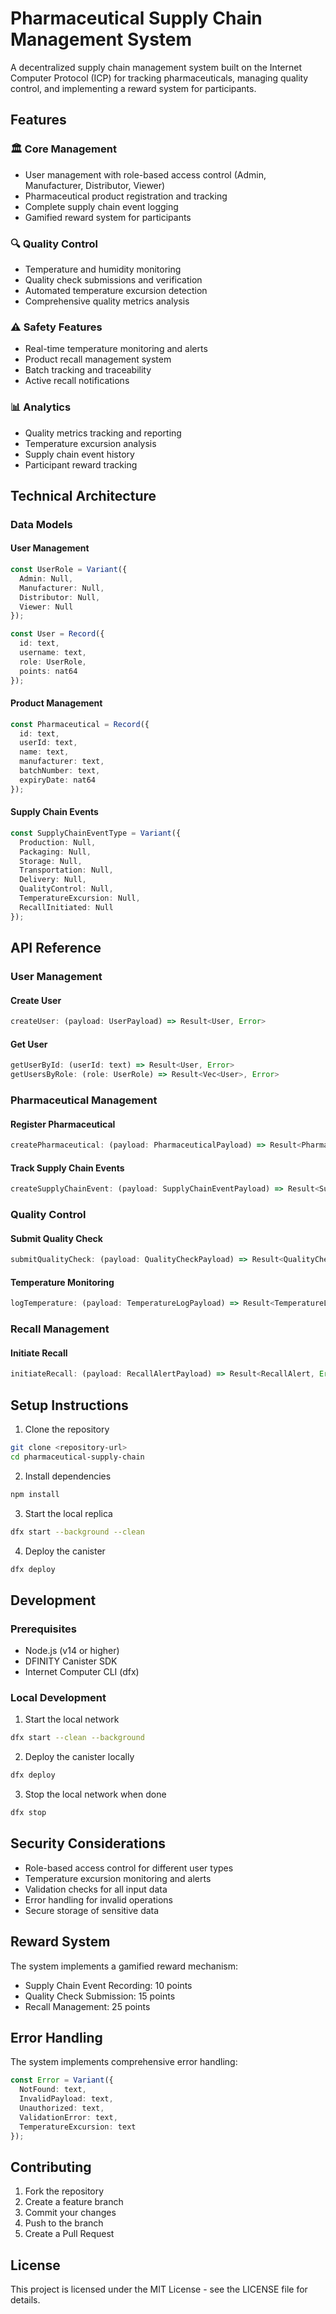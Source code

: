 # Pharmaceutical Supply Chain Management System

A decentralized supply chain management system built on the Internet Computer Protocol (ICP) for tracking pharmaceuticals, managing quality control, and implementing a reward system for participants.

## Features

### 🏛 Core Management
- User management with role-based access control (Admin, Manufacturer, Distributor, Viewer)
- Pharmaceutical product registration and tracking
- Complete supply chain event logging
- Gamified reward system for participants

### 🔍 Quality Control
- Temperature and humidity monitoring
- Quality check submissions and verification
- Automated temperature excursion detection
- Comprehensive quality metrics analysis

### ⚠️ Safety Features
- Real-time temperature monitoring and alerts
- Product recall management system
- Batch tracking and traceability
- Active recall notifications

### 📊 Analytics
- Quality metrics tracking and reporting
- Temperature excursion analysis
- Supply chain event history
- Participant reward tracking

## Technical Architecture

### Data Models

#### User Management
```typescript
const UserRole = Variant({
  Admin: Null,
  Manufacturer: Null,
  Distributor: Null,
  Viewer: Null
});

const User = Record({
  id: text,
  username: text,
  role: UserRole,
  points: nat64
});
```

#### Product Management
```typescript
const Pharmaceutical = Record({
  id: text,
  userId: text,
  name: text,
  manufacturer: text,
  batchNumber: text,
  expiryDate: nat64
});
```

#### Supply Chain Events
```typescript
const SupplyChainEventType = Variant({
  Production: Null,
  Packaging: Null,
  Storage: Null,
  Transportation: Null,
  Delivery: Null,
  QualityControl: Null,
  TemperatureExcursion: Null,
  RecallInitiated: Null
});
```

## API Reference

### User Management

#### Create User
```typescript
createUser: (payload: UserPayload) => Result<User, Error>
```

#### Get User
```typescript
getUserById: (userId: text) => Result<User, Error>
getUsersByRole: (role: UserRole) => Result<Vec<User>, Error>
```

### Pharmaceutical Management

#### Register Pharmaceutical
```typescript
createPharmaceutical: (payload: PharmaceuticalPayload) => Result<Pharmaceutical, Error>
```

#### Track Supply Chain Events
```typescript
createSupplyChainEvent: (payload: SupplyChainEventPayload) => Result<SupplyChainEvent, Error>
```

### Quality Control

#### Submit Quality Check
```typescript
submitQualityCheck: (payload: QualityCheckPayload) => Result<QualityCheck, Error>
```

#### Temperature Monitoring
```typescript
logTemperature: (payload: TemperatureLogPayload) => Result<TemperatureLog, Error>
```

### Recall Management

#### Initiate Recall
```typescript
initiateRecall: (payload: RecallAlertPayload) => Result<RecallAlert, Error>
```

## Setup Instructions

1. Clone the repository
```bash
git clone <repository-url>
cd pharmaceutical-supply-chain
```

2. Install dependencies
```bash
npm install
```

3. Start the local replica
```bash
dfx start --background --clean
```

4. Deploy the canister
```bash
dfx deploy
```

## Development

### Prerequisites
- Node.js (v14 or higher)
- DFINITY Canister SDK
- Internet Computer CLI (dfx)

### Local Development
1. Start the local network
```bash
dfx start --clean --background
```

2. Deploy the canister locally
```bash
dfx deploy
```

3. Stop the local network when done
```bash
dfx stop
```

## Security Considerations

- Role-based access control for different user types
- Temperature excursion monitoring and alerts
- Validation checks for all input data
- Error handling for invalid operations
- Secure storage of sensitive data

## Reward System

The system implements a gamified reward mechanism:
- Supply Chain Event Recording: 10 points
- Quality Check Submission: 15 points
- Recall Management: 25 points

## Error Handling

The system implements comprehensive error handling:
```typescript
const Error = Variant({
  NotFound: text,
  InvalidPayload: text,
  Unauthorized: text,
  ValidationError: text,
  TemperatureExcursion: text
});
```

## Contributing

1. Fork the repository
2. Create a feature branch
3. Commit your changes
4. Push to the branch
5. Create a Pull Request

## License

This project is licensed under the MIT License - see the LICENSE file for details.